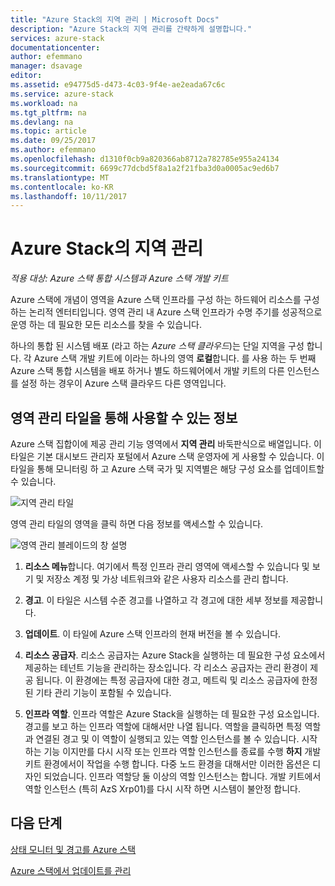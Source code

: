 ```yaml
---
title: "Azure Stack의 지역 관리 | Microsoft Docs"
description: "Azure Stack의 지역 관리를 간략하게 설명합니다."
services: azure-stack
documentationcenter: 
author: efemmano
manager: dsavage
editor: 
ms.assetid: e94775d5-d473-4c03-9f4e-ae2eada67c6c
ms.service: azure-stack
ms.workload: na
ms.tgt_pltfrm: na
ms.devlang: na
ms.topic: article
ms.date: 09/25/2017
ms.author: efemmano
ms.openlocfilehash: d1310f0cb9a820366ab8712a782785e955a24134
ms.sourcegitcommit: 6699c77dcbd5f8a1a2f21fba3d0a0005ac9ed6b7
ms.translationtype: MT
ms.contentlocale: ko-KR
ms.lasthandoff: 10/11/2017
---
```

# <a name="region-management-in-azure-stack"></a>Azure Stack의 지역 관리

*적용 대상: Azure 스택 통합 시스템과 Azure 스택 개발 키트*

Azure 스택에 개념이 영역을 Azure 스택 인프라를 구성 하는 하드웨어 리소스를 구성 하는 논리적 엔터티입니다. 영역 관리 내 Azure 스택 인프라가 수명 주기를 성공적으로 운영 하는 데 필요한 모든 리소스를 찾을 수 있습니다.

하나의 통합 된 시스템 배포 (라고 하는 *Azure 스택 클라우드*)는 단일 지역을 구성 합니다. 각 Azure 스택 개발 키트에 이라는 하나의 영역 **로컬**합니다. 를 사용 하는 두 번째 Azure 스택 통합 시스템을 배포 하거나 별도 하드웨어에서 개발 키트의 다른 인스턴스를 설정 하는 경우이 Azure 스택 클라우드 다른 영역입니다.

## <a name="information-available-through-the-region-management-tile"></a>영역 관리 타일을 통해 사용할 수 있는 정보
Azure 스택 집합이에 제공 관리 기능 영역에서 **지역 관리** 바둑판식으로 배열입니다. 이 타일은 기본 대시보드 관리자 포털에서 Azure 스택 운영자에 게 사용할 수 있습니다. 이 타일을 통해 모니터링 하 고 Azure 스택 국가 및 지역별은 해당 구성 요소를 업데이트할 수 있습니다.

 ![지역 관리 타일](media/azure-stack-manage-region/image1.png)

 영역 관리 타일의 영역을 클릭 하면 다음 정보를 액세스할 수 있습니다.

  ![영역 관리 블레이드의 창 설명](media/azure-stack-manage-region/image2.png)

1. **리소스 메뉴**합니다. 여기에서 특정 인프라 관리 영역에 액세스할 수 있습니다 및 보기 및 저장소 계정 및 가상 네트워크와 같은 사용자 리소스를 관리 합니다.

2. **경고**. 이 타일은 시스템 수준 경고를 나열하고 각 경고에 대한 세부 정보를 제공합니다.

3. **업데이트**. 이 타일에 Azure 스택 인프라의 현재 버전을 볼 수 있습니다.

4. **리소스 공급자**. 리소스 공급자는 Azure Stack을 실행하는 데 필요한 구성 요소에서 제공하는 테넌트 기능을 관리하는 장소입니다. 각 리소스 공급자는 관리 환경이 제공 됩니다. 이 환경에는 특정 공급자에 대한 경고, 메트릭 및 리소스 공급자에 한정된 기타 관리 기능이 포함될 수 있습니다.
 
5. **인프라 역할**. 인프라 역할은 Azure Stack을 실행하는 데 필요한 구성 요소입니다. 경고를 보고 하는 인프라 역할에 대해서만 나열 됩니다. 역할을 클릭하면 특정 역할과 연결된 경고 및 이 역할이 실행되고 있는 역할 인스턴스를 볼 수 있습니다. 시작 하는 기능 이지만를 다시 시작 또는 인프라 역할 인스턴스를 종료를 수행 **하지** 개발 키트 환경에서이 작업을 수행 합니다. 다중 노드 환경을 대해서만 이러한 옵션은 디자인 되었습니다. 인프라 역할당 둘 이상의 역할 인스턴스는 합니다. 개발 키트에서 역할 인스턴스 (특히 AzS Xrp01)를 다시 시작 하면 시스템이 불안정 합니다.

## <a name="next-steps"></a>다음 단계
[상태 모니터 및 경고를 Azure 스택](azure-stack-monitor-health.md)

[Azure 스택에서 업데이트를 관리](azure-stack-updates.md)






